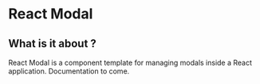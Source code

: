 # React Modal

## What is it about ?

React Modal is a component template for managing modals inside a React application.
Documentation to come.